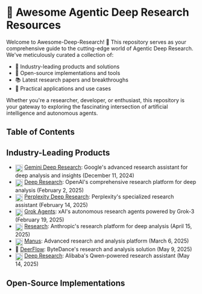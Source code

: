 # 🤖 Awesome Agentic Deep Research Resources

Welcome to Awesome-Deep-Research! 🚀 This repository serves as your comprehensive guide to the cutting-edge world of Agentic Deep Research. We've meticulously curated a collection of:

- 🏢 Industry-leading products and solutions
- 🔧 Open-source implementations and tools
- 📚 Latest research papers and breakthroughs
- 🎯 Practical applications and use cases

Whether you're a researcher, developer, or enthusiast, this repository is your gateway to exploring the fascinating intersection of artificial intelligence and autonomous agents.

## Table of Contents

## Industry-Leading Products
- <img src="https://www.google.com/s2/favicons?sz=24&domain_url=gemini.google.com" width="20" style="vertical-align: -8px;"/> [Gemini Deep Research](https://gemini.google/overview/deep-research/?hl=en): Google's advanced research assistant for deep analysis and insights (December 11, 2024)
- <img src="https://www.google.com/s2/favicons?sz=24&domain_url=openai.com" width="20" style="vertical-align: -8px;"/> [Deep Research](https://openai.com/index/introducing-deep-research/): OpenAI's comprehensive research platform for deep analysis (February 2, 2025)
- <img src="https://www.google.com/s2/favicons?sz=24&domain_url=perplexity.ai" width="20" style="vertical-align: -8px;"/> [Perplexity Deep Research](https://www.perplexity.ai/hub/blog/introducing-perplexity-deep-research): Perplexity's specialized research assistant (February 14, 2025)
- <img src="https://www.google.com/s2/favicons?sz=24&domain_url=x.ai" width="20" style="vertical-align: -8px;"/> [Grok Agents](https://x.ai/news/grok-3): xAI's autonomous research agents powered by Grok-3 (February 19, 2025)
- <img src="https://www.google.com/s2/favicons?sz=24&domain_url=anthropic.com" width="20" style="vertical-align: -8px;"/> [Research](https://www.anthropic.com/news/research): Anthropic's research platform for deep analysis (April 15, 2025)
- <img src="https://www.google.com/s2/favicons?sz=24&domain_url=manus.im" width="20" style="vertical-align: -8px;"/> [Manus](https://manus.im/): Advanced research and analysis platform (March 6, 2025)
- 🦌 [DeerFlow](https://deerflow.tech/): ByteDance's research and analysis solution (May 9, 2025)
- <img src="https://www.google.com/s2/favicons?sz=24&domain_url=chat.qwen.ai" width="20" style="vertical-align: -8px;"/> [Deep Research](https://chat.qwen.ai/?inputFeature=deep_research): Alibaba's Qwen-powered research assistant (May 14, 2025)

## Open-Source Implementations
